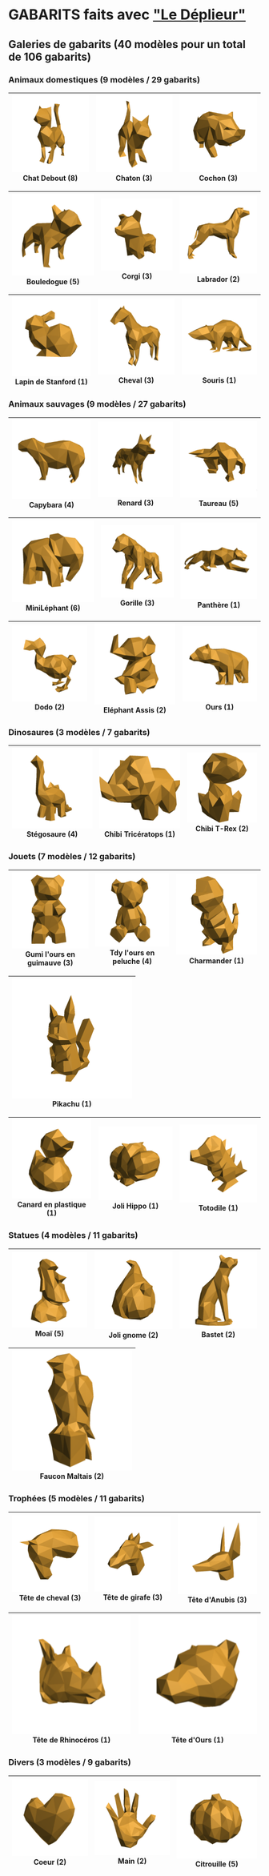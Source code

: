 # GABARITS faits avec ["Le Déplieur"](https://gilboonet.github.io/deplieur/UI1.html)

## Galeries de gabarits (40 modèles pour un total de 106 gabarits)

### Animaux domestiques (9 modèles / 29 gabarits)
| [![](https://github.com/gilboonet/designs/blob/master/2023/assets/images/miniChatDebout.png)](https://github.com/gilboonet/designs/blob/master/2023/chat_debout) <br>Chat Debout (8) |  [![](https://github.com/gilboonet/designs/blob/master/2023/assets/images/miniChaton.png)](https://github.com/gilboonet/designs/blob/master/2023/chaton) <br>Chaton (3)| [![](https://github.com/gilboonet/designs/blob/master/2023/assets/images/miniCochon.png)](https://github.com/gilboonet/designs/blob/master/2023/Cochon) <br>Cochon (3) |
|:--:|:--:|:--:|

| [![](https://github.com/gilboonet/designs/blob/master/2023/assets/images/miniBouledogue.png)](https://github.com/gilboonet/designs/blob/master/2023/bouledogue) <br>Bouledogue (5) | [![](https://github.com/gilboonet/designs/blob/master/2023/assets/images/miniCorgi.png)](https://github.com/gilboonet/designs/blob/master/2023/Corgi) <br>Corgi (3) | [![](https://github.com/gilboonet/designs/blob/master/2023/assets/images/miniChien.png)](https://github.com/gilboonet/designs/blob/master/2023/Chien) <br>Labrador (2) |
|:--:|:--:|:--:|

| [![](https://github.com/gilboonet/designs/blob/master/2023/assets/images/miniLapin.png)](https://github.com/gilboonet/designs/blob/master/2023/LapinStanford) <br>Lapin de Stanford (1) | [![](https://github.com/gilboonet/designs/blob/master/2023/assets/images/miniCheval.png)](https://github.com/gilboonet/designs/blob/master/2023/Cheval) <br>Cheval (3) | [![](https://github.com/gilboonet/designs/blob/master/2023/assets/images/miniSouris.png)](https://github.com/gilboonet/designs/blob/master/2023/Souris) <br>Souris (1) |
|:--:|:--:|:--:|

### Animaux sauvages (9 modèles / 27 gabarits)
| [![](https://github.com/gilboonet/designs/blob/master/2023/assets/images/miniCapybara.png)](https://github.com/gilboonet/designs/blob/master/2023/capybara) <br>Capybara (4) | [![](https://github.com/gilboonet/designs/blob/master/2023/assets/images/miniRenard.png)](https://github.com/gilboonet/designs/blob/master/2023/renard) <br>Renard (3) |[![](https://github.com/gilboonet/designs/blob/master/2023/assets/images/miniTaureau.png)](https://github.com/gilboonet/designs/blob/master/2023/taureau) <br>Taureau (5) |
|:--:|:--:|:--:|

| [![](https://github.com/gilboonet/designs/blob/master/2023/assets/images/miniMile.png)](https://github.com/gilboonet/designs/blob/master/2023/mini_lephant) <br>MiniLéphant (6) | [![](https://github.com/gilboonet/designs/blob/master/2023/assets/images/miniGorille.png)](https://github.com/gilboonet/designs/blob/master/2023/Gorille) <br>Gorille (3) | [![](https://github.com/gilboonet/designs/blob/master/2023/assets/images/miniPanthere.png)](https://github.com/gilboonet/designs/blob/master/2023/Panthere) <br>Panthère (1) |
|:--:|:--:|:--:|

| [![](https://github.com/gilboonet/designs/blob/master/2023/assets/images/miniDodo.png)](https://github.com/gilboonet/designs/blob/master/2023/Dodo/README.md) <br>Dodo (2) | [![](https://github.com/gilboonet/designs/blob/master/2023/assets/images/miniELA.png)](https://github.com/gilboonet/designs/blob/master/2023/ElephantAssis) <br>Eléphant Assis (2) | [![](https://github.com/gilboonet/designs/blob/master/2023/assets/images/miniOurs.png)](https://github.com/gilboonet/designs/blob/master/2023/Ours/README.md) <br>Ours (1) |
|:--:|:--:|:--:|

### Dinosaures (3 modèles / 7 gabarits)
| [![](https://github.com/gilboonet/designs/blob/master/2023/assets/images/miniCuteDino.png)](https://github.com/gilboonet/designs/blob/master/2023/stegosaure) <br>Stégosaure (4) | [![](https://github.com/gilboonet/designs/blob/master/2023/assets/images/miniChibiTri.png)](https://github.com/gilboonet/designs/blob/master/2023/ChibiTri) <br>Chibi Tricératops (1) | [![](https://github.com/gilboonet/designs/blob/master/2023/assets/images/miniChibiTRex.png)](https://github.com/gilboonet/designs/blob/master/2023/ChibiTRex) <br>Chibi T-Rex (2) |
|:--:|:--:|:--:|

### Jouets (7 modèles / 12 gabarits)
| [![](https://github.com/gilboonet/designs/blob/master/2023/assets/images/miniGumi.png)](https://github.com/gilboonet/designs/blob/master/2023/gumi) <br>Gumi l'ours en guimauve (3) | [![](https://github.com/gilboonet/designs/blob/master/2023/assets/images/miniTdy.png)](https://github.com/gilboonet/designs/blob/master/2023/tdy) <br>Tdy l'ours en peluche (4) | [![](https://github.com/gilboonet/designs/blob/master/2023/assets/images/miniCharmander.png)](https://github.com/gilboonet/designs/blob/master/2023/Charmander) <br>Charmander (1) |
|:--:|:--:|:--:|

| [![](https://github.com/gilboonet/designs/blob/master/2023/assets/images/miniPikachu.png)](https://github.com/gilboonet/designs/blob/master/2023/Pikachu) <br>Pikachu (1) |
|:--:|

| [![](https://github.com/gilboonet/designs/blob/master/2023/assets/images/miniCanard.png)](https://github.com/gilboonet/designs/blob/master/2023/Canard) <br>Canard en plastique (1) | [![](https://github.com/gilboonet/designs/blob/master/2023/assets/images/miniJoliHippo.png)](https://github.com/gilboonet/designs/blob/master/2023/JoliHippo) <br>Joli Hippo (1) | [![](https://github.com/gilboonet/designs/blob/master/2023/assets/images/miniTotodile.png)](https://github.com/gilboonet/designs/blob/master/2023/Totodile) <br>Totodile (1) |
|:--:|:--:|:--:|

### Statues (4 modèles / 11 gabarits)
| [![](https://github.com/gilboonet/designs/blob/master/2023/assets/images/miniMoai.png)](https://github.com/gilboonet/designs/blob/master/2023/moai) <br>Moaï (5) | [![](https://github.com/gilboonet/designs/blob/master/2023/assets/images/miniJoliGnome.png)](https://github.com/gilboonet/designs/blob/master/2023/JoliGnome) <br>Joli gnome (2) | [![](https://github.com/gilboonet/designs/blob/master/2023/assets/images/miniBastet.png)](https://github.com/gilboonet/designs/blob/master/2023/Bastet) <br>Bastet (2) |
|:--:|:--:|:--:|

| [![](https://github.com/gilboonet/designs/blob/master/2023/assets/images/miniFauconMaltais.png)](https://github.com/gilboonet/designs/blob/master/2023/FauconMaltais) <br>Faucon Maltais (2) |
|:--:|

### Trophées (5 modèles / 11 gabarits)
| [![](https://github.com/gilboonet/designs/blob/master/2023/assets/images/miniTeteCheval.png)](https://github.com/gilboonet/designs/blob/master/2023/teteCheval) <br>Tête de cheval (3) | [![](https://github.com/gilboonet/designs/blob/master/2023/assets/images/miniTeteGirafe.png)](https://github.com/gilboonet/designs/blob/master/2023/TeteGirafe) <br>Tête de girafe (3) | [![](https://github.com/gilboonet/designs/blob/master/2023/assets/images/miniTeteAnubis.png)](https://github.com/gilboonet/designs/blob/master/2023/TeteAnubis) <br>Tête d'Anubis (3) |
|:--:|:--:|:--:|

| [![](https://github.com/gilboonet/designs/blob/master/2023/assets/images/miniTeteRhino.png)](https://github.com/gilboonet/designs/blob/master/2023/TeteRhino) <br>Tête de Rhinocéros (1) | [![](https://github.com/gilboonet/designs/blob/master/2023/assets/images/miniTeteOurs.png)](https://github.com/gilboonet/designs/blob/master/2023/TeteOurs) <br>Tête d'Ours (1) |
|:--:|:--:|

### Divers (3 modèles / 9 gabarits)
| [![](https://github.com/gilboonet/designs/blob/master/2023/assets/images/miniCoeur.png)](https://github.com/gilboonet/designs/blob/master/2023/Coeur) <br>Coeur (2) | [![](https://github.com/gilboonet/designs/blob/master/2023/assets/images/miniMain.png)](https://github.com/gilboonet/designs/blob/master/2023/Main) <br>Main (2) | [![](https://github.com/gilboonet/designs/blob/master/2023/assets/images/miniCitrouille.png)](https://github.com/gilboonet/designs/blob/master/2023/Citrouille) <br>Citrouille (5) |
|:--:|:--:|:--:|

